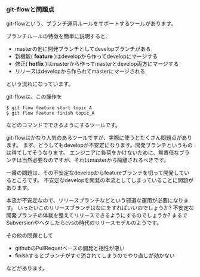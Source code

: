 ### git-flowと問題点

git-flowという、ブランチ運用ルールをサポートするツールがあります。

ブランチルールの特徴を簡単に説明すると、

- masterの他に開発ブランチとしてdevelopブランチがある
- 新機能( **feature** )はdevelopから作ってdevelopにマージする
- 修正( **hotfix** )はmasterから作ってmasterとdevelop両方にマージする
- リリースはdevelopから作られてmasterにマージされる

という流れになっています。

git-flowは、この操作を

```
$ git flow feature start topic_A
$ git flow feature finish topic_A
```

などのコマンドでできるようにするツールです。

git-flowはかなり人気のあるツールですが、実際に使うとたくさん問題点があります。
まず、どうしてもdevelopが不安定になります。開発ブランチというものは得てしてそうなります。
エンジニアに負荷をかけないために、無責任なブランチは当然必要なのですが、それはmasterから隔離されるべきです。

一番の問題は、その不安定なdevelopからfeatureブランチを切って開発しているところです。
不安定なdevelopを開発の本流としてしまっていることに問題があります。

本流が不安定なので、リリースブランチなどという邪道な運用が必要になります。
いったいこのリリースブランチはなにをすればいいのでしょうか?
不安定な開発ブランチの体裁を整えてリリースできるようにするのでしょうか?
まるでSubversionやヘタしたらcvsの時代のリリースモデルのようです。

その他の問題として

- githubのPullRequetベースの開発と相性が悪い
- finishするとブランチがすぐ消されてしまうのでやり直しが効かない

などがあります。
